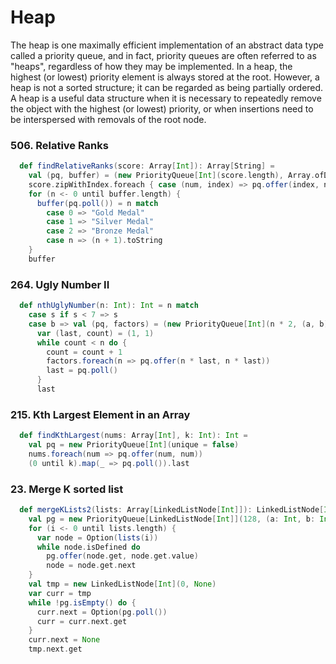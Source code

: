 # Heap
The heap is one maximally efficient implementation of an abstract data type called a priority queue, 
and in fact, priority queues are often referred to as "heaps", regardless of how they may be implemented. 
In a heap, the highest (or lowest) priority element is always stored at the root. 
However, a heap is not a sorted structure; it can be regarded as being partially ordered. 
A heap is a useful data structure when it is necessary to repeatedly remove the object with the highest (or lowest) priority, 
or when insertions need to be interspersed with removals of the root node.

### 506. Relative Ranks
```scala
  def findRelativeRanks(score: Array[Int]): Array[String] =
    val (pq, buffer) = (new PriorityQueue[Int](score.length), Array.ofDim[String](score.length))
    score.zipWithIndex.foreach { case (num, index) => pq.offer(index, num) }
    for (n <- 0 until buffer.length) {
      buffer(pq.poll()) = n match
        case 0 => "Gold Medal"
        case 1 => "Silver Medal"
        case 2 => "Bronze Medal"
        case n => (n + 1).toString
    }
    buffer
```

### 264. Ugly Number II
```scala
  def nthUglyNumber(n: Int): Int = n match
    case s if s < 7 => s
    case b => val (pq, factors) = (new PriorityQueue[Int](n * 2, (a, b) => a < b), Array(2, 3, 5))
      var (last, count) = (1, 1)
      while count < n do {
        count = count + 1
        factors.foreach(n => pq.offer(n * last, n * last))
        last = pq.poll()
      }
      last
```

### 215. Kth Largest Element in an Array
```scala
  def findKthLargest(nums: Array[Int], k: Int): Int =
    val pq = new PriorityQueue[Int](unique = false)
    nums.foreach(num => pq.offer(num, num))
    (0 until k).map(_ => pq.poll()).last
```

### 23. Merge K sorted list
```scala
  def mergeKLists2(lists: Array[LinkedListNode[Int]]): LinkedListNode[Int] =
    val pg = new PriorityQueue[LinkedListNode[Int]](128, (a: Int, b: Int) => a < b)
    for (i <- 0 until lists.length) {
      var node = Option(lists(i))
      while node.isDefined do
        pg.offer(node.get, node.get.value)
        node = node.get.next
    }
    val tmp = new LinkedListNode[Int](0, None)
    var curr = tmp
    while !pg.isEmpty() do {
      curr.next = Option(pg.poll())
      curr = curr.next.get
    }
    curr.next = None
    tmp.next.get
```